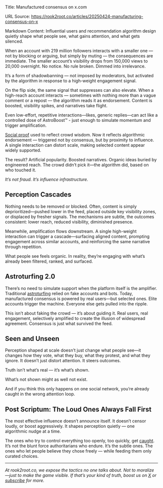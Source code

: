 Title: Manufactured consensus on x.com

URL Source: https://rook2root.co/articles/20250424-manufacturing-consensus-on-x

Markdown Content:
Influential users and recommendation algorithm design quietly shape what people see, what gains attention, and what gets silenced.

When an account with 219 million followers interacts with a smaller one — not by blocking or arguing, but simply by muting — the consequences are immediate. The smaller account’s visibility drops from 150,000 views to 20,000 overnight. No notice. No rule broken. Dimmed into irrelevance.

It’s a form of shadowbanning — not imposed by moderators, but activated by the algorithm in response to a high-weight engagement signal.

On the flip side, the same signal that suppresses can also elevate. When a high-reach account interacts — sometimes with nothing more than a vague comment or a repost — the algorithm reads it as endorsement. Content is boosted, visibility spikes, and narratives take flight.

Even low-effort, repetitive interactions—likes, generic replies—can act like a controlled dose of AstroBoost™ - just enough to simulate momentum and trigger amplification.

[Social proof](https://rook2root.co/library/user-influence-and-retention-engineering/perception-management-and-influence/social-proof-manipulation) used to reflect crowd wisdom. Now it reflects algorithmic endorsement — triggered not by consensus, but by proximity to influence. A single interaction can distort scale, making selected content appear widely supported.

The result? Artificial popularity. Boosted narratives. Organic ideas buried by engineered reach. The crowd didn’t pick it—the algorithm did, based on who touched it.

_It’s not fraud. It’s influence infrastructure._

Perception Cascades
-------------------

Nothing needs to be removed or blocked. Often, content is simply deprioritized—pushed lower in the feed, placed outside key visibility zones, or displaced by fresher signals. The mechanisms are subtle, the outcomes consistent: lower reach, reduced visibility, diminished presence.

Meanwhile, amplification flows downstream. A single high-weight interaction can trigger a cascade—surfacing aligned content, prompting engagement across similar accounts, and reinforcing the same narrative through repetition.

What people see feels organic. In reality, they’re engaging with what’s already been filtered, ranked, and surfaced.

Astroturfing 2.0
----------------

There’s no need to simulate support when the platform itself is the amplifier. Traditional [astroturfing](https://rook2root.co/library/user-influence-and-retention-engineering/perception-management-and-influence/astroturfing) relied on fake accounts and bots. Today, manufactured consensus is powered by real users—but selected ones. Elite accounts trigger the machine. Everyone else gets pulled into the ripple.

This isn’t about faking the crowd — it’s about guiding it. Real users, real engagement, selectively amplified to create the illusion of widespread agreement. Consensus is just what survived the feed.

Seen and Unseen
---------------

Perception shaped at scale doesn’t just change what people see—it changes how they vote, what they buy, what they protest, and what they ignore. It doesn’t just distort attention. It steers outcomes.

Truth isn’t what’s real — it’s what’s shown.

What’s not shown might as well not exist.

And if you think this only happens on one social network, you’re already caught in the wrong attention loop.

Post Scriptum: The Loud Ones Always Fall First
----------------------------------------------

The most effective influence doesn’t announce itself. It doesn’t censor loudly, or boost aggressively. It shapes perception quietly — one algorithmic nudge at a time.

The ones who try to control everything too openly, too quickly, get [caught](https://digital-strategy.ec.europa.eu/en/news/commission-addresses-additional-investigatory-measures-x-ongoing-proceedings-under-digital-services/). It’s not the blunt force authoritarians who endure. It’s the subtle ones. The ones who let people believe they chose freely — while feeding them only curated choices.

* * *

_At rook2root.co, we expose the tactics no one talks about. Not to moralize—just to make the game visible. If that’s your kind of truth, boost us on [X](https://twitter.com/intent/tweet?url=https://rook2root.co/articles/20250424-manufacturing-consensus-on-x) or [subscribe](https://rook2root.beehiiv.com/subscribe) for more._
